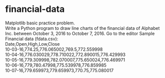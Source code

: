 # financial-data
Matplotlib basic practice problem.  
Write a Python program to draw line charts of the financial data of Alphabet Inc. between October 3, 2016 to October 7, 2016. Go to the editor
Sample Financial data (fdata.csv):  
Date,Open,High,Low,Close  
10-03-16,774.25,776.065002,769.5,772.559998  
10-04-16,776.030029,778.710022,772.890015,776.429993  
10-05-16,779.309998,782.070007,775.650024,776.469971  
10-06-16,779,780.47998,775.539978,776.859985  
10-07-16,779.659973,779.659973,770.75,775.080017  
